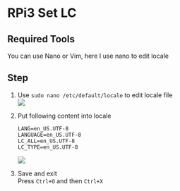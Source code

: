 # RPi3 Set LC

## Required Tools
You can use Nano or Vim, here I use nano to edit locale

## Step
1. Use ```sudo nano /etc/default/locale``` to edit locale file<br>
![](https://i.imgur.com/Wm3IfKo.jpg)

2. Put following content into locale
    ```
    LANG=en_US.UTF-8
    LANGUAGE=en_US.UTF-8
    LC_ALL=en_US.UTF-8
    LC_TYPE=en_US.UTF-8
    ```
    ![](https://i.imgur.com/1carKiw.jpg)
    
3. Save and exit<br>
    Press ```Ctrl+O``` and then ```Ctrl+X```